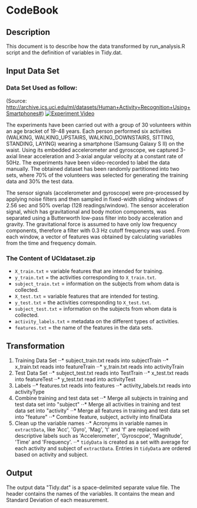 # CodeBook

## Description
This document is to describe how the data transformed by run_analysis.R script and the definition of variables in Tidy.dat.


## Input Data Set
### Data Set Used as follow:
(Source: http://archive.ics.uci.edu/ml/datasets/Human+Activity+Recognition+Using+Smartphones#)
[![Experiment Video](http://img.youtube.com/vi/YOUTUBE_VIDEO_ID_HERE/0.jpg)](https://www.youtube.com/watch?v=XOEN9W05_4A)


The experiments have been carried out with a group of 30 volunteers within an age bracket of 19-48 years. Each person performed six activities (WALKING, WALKING_UPSTAIRS, WALKING_DOWNSTAIRS, SITTING, STANDING, LAYING) wearing a smartphone (Samsung Galaxy S II) on the waist. Using its embedded accelerometer and gyroscope, we captured 3-axial linear acceleration and 3-axial angular velocity at a constant rate of 50Hz. The experiments have been video-recorded to label the data manually. The obtained dataset has been randomly partitioned into two sets, where 70% of the volunteers was selected for generating the training data and 30% the test data.

The sensor signals (accelerometer and gyroscope) were pre-processed by applying noise filters and then sampled in fixed-width sliding windows of 2.56 sec and 50% overlap (128 readings/window). The sensor acceleration signal, which has gravitational and body motion components, was separated using a Butterworth low-pass filter into body acceleration and gravity. The gravitational force is assumed to have only low frequency components, therefore a filter with 0.3 Hz cutoff frequency was used. From each window, a vector of features was obtained by calculating variables from the time and frequency domain.

### The Content of UCIdataset.zip

- `X_train.txt` = variable features that are intended for training.
- `y_train.txt` = the activities corresponding to `X_train.txt`.
- `subject_train.txt` = information on the subjects from whom data is collected.
- `X_test.txt` = variable features that are intended for testing.
- `y_test.txt` = the activities corresponding to `X_test.txt`.
- `subject_test.txt` = information on the subjects from whom data is collected.
- `activity_labels.txt` = metadata on the different types of activities.
- `features.txt` = the name of the features in the data sets.


## Transformation
1. Training Data Set
⋅⋅* subject_train.txt reads into subjectTrain
⋅⋅* x_train.txt reads into featureTrain
⋅⋅* y_train.txt reads into activityTrain
2. Test Data Set
⋅⋅* subject_test.txt reads into TestTrain
⋅⋅* x_test.txt reads into featureTest
⋅⋅* y_test.txt read into activityTest
3. Labels
⋅⋅* features.txt reads into features
⋅⋅* activity_labels.txt reads into activityType
4. Combine training and test data set
⋅⋅* Merge all subjects in training and test data set into "subject"
⋅⋅* Merge all activities in training and test data set into "activity"
⋅⋅* Merge all features in training and test data set into "feature"
⋅⋅* Combine feature, subject, activity into finalData
5. Clean up the variable names
⋅⋅* Acronyms in variable names in `extractData`, like 'Acc', 'Gyro', 'Mag', 't' and 'f' are replaced with descriptive labels such as 'Accelerometer', 'Gyroscpoe', 'Magnitude', 'Time' and 'Frequency'.
⋅⋅* `tidyData` is created as a set with average for each activity and subject of `extractData`. Entries in `tidyData` are ordered based on activity and subject.

## Output

The output data "Tidy.dat" is a space-delimited separate value file. The header contains the names of the variables. It contains the mean and Standard Deviation of each measurement.


